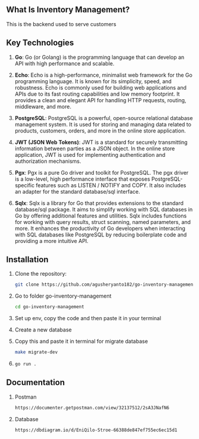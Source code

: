 ## What Is Inventory Management?
This is the backend used to serve customers

## Key Technologies

1. **Go**: Go (or Golang) is the programming language that can develop an API with high performance and scalable.

2. **Echo**: Echo is a high-performance, minimalist web framework for the Go programming language. It is known for its simplicity, speed, and robustness. Echo is commonly used for building web applications and APIs due to its fast routing capabilities and low memory footprint. It provides a clean and elegant API for handling HTTP requests, routing, middleware, and more.

3. **PostgreSQL**: PostgreSQL is a powerful, open-source relational database management system. It is used for storing and managing data related to products, customers, orders, and more in the online store application.

4. **JWT (JSON Web Tokens)**: JWT is a standard for securely transmitting information between parties as a JSON object. In the online store application, JWT is used for implementing authentication and authorization mechanisms.

5. **Pgx**: Pgx is a pure Go driver and toolkit for PostgreSQL. The pgx driver is a low-level, high performance interface that exposes PostgreSQL-specific features such as LISTEN / NOTIFY and COPY. It also includes an adapter for the standard database/sql interface.

6. **Sqlx**: Sqlx is a library for Go that provides extensions to the standard database/sql package. It aims to simplify working with SQL databases in Go by offering additional features and utilities. Sqlx includes functions for working with query results, struct scanning, named parameters, and more. It enhances the productivity of Go developers when interacting with SQL databases like PostgreSQL by reducing boilerplate code and providing a more intuitive API.

## Installation

1. Clone the repository:

   ```bash
   git clone https://github.com/agusheryanto182/go-inventory-management.git
   ```

2. Go to folder go-inventory-management 

   ```bash
   cd go-inventory-management
   ```

3. Set up env, copy the code and then paste it in your terminal

4. Create a new database

5. Copy this and paste it in terminal for migrate database

   ```bash
   make migrate-dev
   ```

7. ```bash
   go run .
   ```

## Documentation

1. Postman

   ```bash
   https://documenter.getpostman.com/view/32137512/2sA3JNafN6
   ```

2. Database

   ```bash
   https://dbdiagram.io/d/EniQilo-Stroe-66388de847ef755ec6ec15d1
   ```
